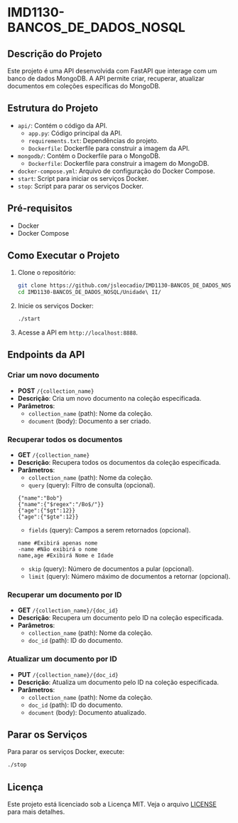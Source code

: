 # IMD1130-BANCOS_DE_DADOS_NOSQL

## Descrição do Projeto

Este projeto é uma API desenvolvida com FastAPI que interage com um banco de dados MongoDB. A API permite criar, recuperar, atualizar documentos em coleções específicas do MongoDB.

## Estrutura do Projeto

- `api/`: Contém o código da API.
    - `app.py`: Código principal da API.
    - `requirements.txt`: Dependências do projeto.
    - `Dockerfile`: Dockerfile para construir a imagem da API.
- `mongodb/`: Contém o Dockerfile para o MongoDB.
    - `Dockerfile`: Dockerfile para construir a imagem do MongoDB.
- `docker-compose.yml`: Arquivo de configuração do Docker Compose.
- `start`: Script para iniciar os serviços Docker.
- `stop`: Script para parar os serviços Docker.

## Pré-requisitos

- Docker
- Docker Compose

## Como Executar o Projeto

1. Clone o repositório:
     ```bash
     git clone https://github.com/jsleocadio/IMD1130-BANCOS_DE_DADOS_NOSQL.git
     cd IMD1130-BANCOS_DE_DADOS_NOSQL/Unidade\ II/
     ```

2. Inicie os serviços Docker:
     ```bash
     ./start
     ```

3. Acesse a API em `http://localhost:8888`.

## Endpoints da API

### Criar um novo documento

- **POST** `/{collection_name}`
- **Descrição**: Cria um novo documento na coleção especificada.
- **Parâmetros**:
    - `collection_name` (path): Nome da coleção.
    - `document` (body): Documento a ser criado.

### Recuperar todos os documentos

- **GET** `/{collection_name}`
- **Descrição**: Recupera todos os documentos da coleção especificada.
- **Parâmetros**:
    - `collection_name` (path): Nome da coleção.
    - `query` (query): Filtro de consulta (opcional).
    ```
    {"name":"Bob"}
    {"name":{"$regex":"/Bo$/"}}
    {"age":{"$gt":12}}
    {"age":{"$gte":12}}
    ```
    - `fields` (query): Campos a serem retornados (opcional).
     ```
    name #Exibirá apenas nome
    -name #Não exibirá o nome
    name,age #Exibirá Nome e Idade
    ```
    - `skip` (query): Número de documentos a pular (opcional).
    - `limit` (query): Número máximo de documentos a retornar (opcional).

### Recuperar um documento por ID

- **GET** `/{collection_name}/{doc_id}`
- **Descrição**: Recupera um documento pelo ID na coleção especificada.
- **Parâmetros**:
    - `collection_name` (path): Nome da coleção.
    - `doc_id` (path): ID do documento.

### Atualizar um documento por ID

- **PUT** `/{collection_name}/{doc_id}`
- **Descrição**: Atualiza um documento pelo ID na coleção especificada.
- **Parâmetros**:
    - `collection_name` (path): Nome da coleção.
    - `doc_id` (path): ID do documento.
    - `document` (body): Documento atualizado.

## Parar os Serviços

Para parar os serviços Docker, execute:
```bash
./stop
```

## Licença

Este projeto está licenciado sob a Licença MIT. Veja o arquivo [LICENSE](../LICENSE) para mais detalhes.